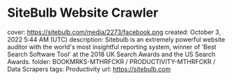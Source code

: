 # SiteBulb Website Crawler

cover: https://sitebulb.com/media/2273/facebook.png
created: October 3, 2022 5:44 AM (UTC)
description: Sitebulb is an extremely powerful website auditor with the world's most insightful reporting system, winner of 'Best Search Software Tool' at the 2018 UK Search Awards and the US Search Awards.
folder: BOOKMRKS-MTHRFCKR / PRODUCTIVITY-MTHRFCKR / Data Scrapers
tags: Productivity
url: https://sitebulb.com